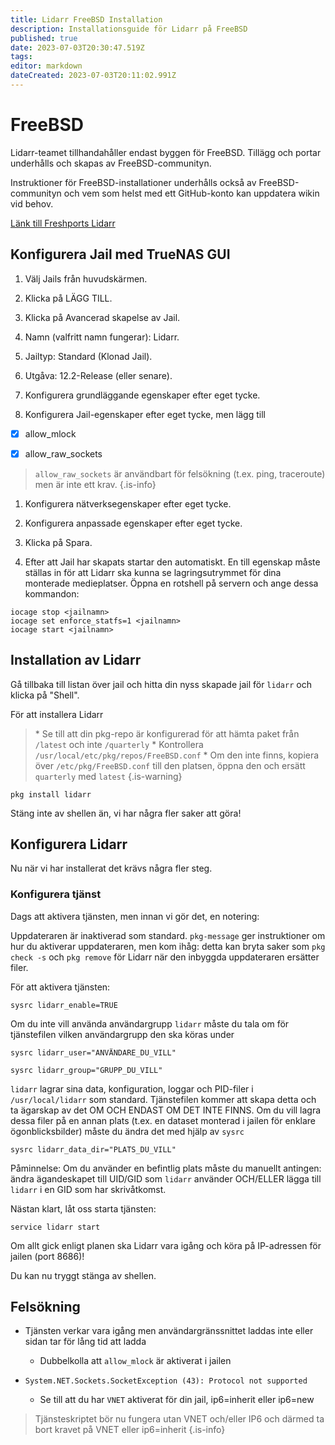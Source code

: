 ```yaml
---
title: Lidarr FreeBSD Installation
description: Installationsguide för Lidarr på FreeBSD
published: true
date: 2023-07-03T20:30:47.519Z
tags: 
editor: markdown
dateCreated: 2023-07-03T20:11:02.991Z
---
```


# FreeBSD

Lidarr-teamet tillhandahåller endast byggen för FreeBSD. Tillägg och portar underhålls och skapas av FreeBSD-communityn.

Instruktioner för FreeBSD-installationer underhålls också av FreeBSD-communityn och vem som helst med ett GitHub-konto kan uppdatera wikin vid behov.

[Länk till Freshports Lidarr](https://www.freshports.org/net-p2p/lidarr/)

## Konfigurera Jail med TrueNAS GUI

1. Välj Jails från huvudskärmen.

1. Klicka på LÄGG TILL.

1. Klicka på Avancerad skapelse av Jail.

1. Namn (valfritt namn fungerar): Lidarr.

1. Jailtyp: Standard (Klonad Jail).

1. Utgåva: 12.2-Release (eller senare).

1. Konfigurera grundläggande egenskaper efter eget tycke.

1. Konfigurera Jail-egenskaper efter eget tycke, men lägg till

- [x] allow_mlock

- [x] allow_raw_sockets

> `allow_raw_sockets` är användbart för felsökning (t.ex. ping, traceroute) men är inte ett krav. {.is-info}

1. Konfigurera nätverksegenskaper efter eget tycke.

1. Konfigurera anpassade egenskaper efter eget tycke.

1. Klicka på Spara.

1. Efter att Jail har skapats startar den automatiskt. En till egenskap måste ställas in för att Lidarr ska kunna se lagringsutrymmet för dina monterade medieplatser. Öppna en rotshell på servern och ange dessa kommandon:

```shell
iocage stop <jailnamn>
iocage set enforce_statfs=1 <jailnamn>
iocage start <jailnamn>
```

## Installation av Lidarr

Gå tillbaka till listan över jail och hitta din nyss skapade jail för `lidarr` och klicka på "Shell".

För att installera Lidarr

> \* Se till att din pkg-repo är konfigurerad för att hämta paket från `/latest` och inte `/quarterly`
> \* Kontrollera `/usr/local/etc/pkg/repos/FreeBSD.conf`
> \* Om den inte finns, kopiera över `/etc/pkg/FreeBSD.conf` till den platsen, öppna den och ersätt `quarterly` med `latest`
{.is-warning}

```shell
pkg install lidarr
```

Stäng inte av shellen än, vi har några fler saker att göra!

## Konfigurera Lidarr

Nu när vi har installerat det krävs några fler steg.

### Konfigurera tjänst

Dags att aktivera tjänsten, men innan vi gör det, en notering:

Uppdateraren är inaktiverad som standard. `pkg-message` ger instruktioner om hur du aktiverar uppdateraren, men kom ihåg: detta kan bryta saker som `pkg check -s` och `pkg remove` för Lidarr när den inbyggda uppdateraren ersätter filer.

För att aktivera tjänsten:

```shell
sysrc lidarr_enable=TRUE
```

Om du inte vill använda användargrupp `lidarr` måste du tala om för tjänstefilen vilken användargrupp den ska köras under

```shell
sysrc lidarr_user="ANVÄNDARE_DU_VILL"
```

```shell
sysrc lidarr_group="GRUPP_DU_VILL"
```

`lidarr` lagrar sina data, konfiguration, loggar och PID-filer i `/usr/local/lidarr` som standard. Tjänstefilen kommer att skapa detta och ta ägarskap av det OM OCH ENDAST OM DET INTE FINNS. Om du vill lagra dessa filer på en annan plats (t.ex. en dataset monterad i jailen för enklare ögonblicksbilder) måste du ändra det med hjälp av `sysrc`

```shell
sysrc lidarr_data_dir="PLATS_DU_VILL"
```

Påminnelse: Om du använder en befintlig plats måste du manuellt antingen: ändra ägandeskapet till UID/GID som `lidarr` använder OCH/ELLER lägga till `lidarr` i en GID som har skrivåtkomst.

Nästan klart, låt oss starta tjänsten:

```shell
service lidarr start
```

Om allt gick enligt planen ska Lidarr vara igång och köra på IP-adressen för jailen (port 8686)!

Du kan nu tryggt stänga av shellen.

## Felsökning

- Tjänsten verkar vara igång men användargränssnittet laddas inte eller sidan tar för lång tid att ladda
  - Dubbelkolla att `allow_mlock` är aktiverat i jailen
  
- `System.NET.Sockets.SocketException (43): Protocol not supported`
  - Se till att du har `VNET` aktiverat för din jail, ip6=inherit eller ip6=new

> Tjänsteskriptet bör nu fungera utan VNET och/eller IP6 och därmed ta bort kravet på VNET eller ip6=inherit
{.is-info}